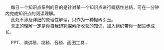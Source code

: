


&emsp; 每日一个知识点系列的目的是针对某一个知识点进行概括性总结，可在一分钟内完成知识点的阅读理解。  
&emsp; 此处不涉及详细的原理性解读，只作为一种抛砖引玉。  
&emsp; 真正的理解一定是你自我研究探索所收获的知识，加入组织带你一起进步成长。  



&emsp; PPT、演讲稿、视频、音频、画图工具...  
